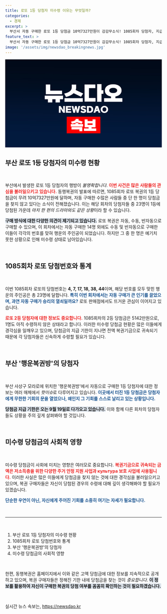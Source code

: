 ```yaml
---
title: 로또 1등 당첨자 미수령 이유는 무엇일까?
categories:
  - 경제
excerpt: >
  부산서 자동 구매한 로또 1등 당첨금 10억7327만원이 감감무소식! 1085회차 당첨자, 지급 기한이 다가오는데 수령은 언제? 과연 행운의 주인공은 나타날 것인가? 클릭해서 확인해보세요!
feature_text: >
  부산서 자동 구매한 로또 1등 당첨금 10억7327만원이 감감무소식! 1085회차 당첨자, 지급 기한이 다가오는데 수령은 언제? 과연 행운의 주인공은 나타날 것인가? 클릭해서 확인해보세요!
image: '/assets/img/newsdao_breakingnews.jpg'
---
```


<p><img src="/assets/img/newsdao_breakingnews.jpg" alt="firstkoreanews 속보" /></p>

<h2 data-ke-size="size26">부산 로또 1등 당첨자의 미수령 현황</h2>

<p data-ke-size="size16">&nbsp;</p>

<p>부산에서 발생한 로또 1등 당첨자의 행방이 <em>불명확합니다</em>. <b><span style="color: #ee2323;">이번 사건은 많은 사람들의 관심을 불러일으키고 있습니다.</span></b> 동행복권의 발표에 따르면, 1085회차 로또 복권의 1등 당첨금이 무려 10억7327만원에 달하며, 자동 구매한 수많은 사람들 중 단 한 명이 당첨금을 찾지 않고 있다는 소식이 전해졌습니다. 이는 해당 회차의 당첨자들 중 23명이 1등에 당첨된 가운데 <em>마치 한 편의 드라마와도 같은 상황</em>이라 할 수 있습니다. </p>

<p><b><span style="background-color: #21538527;">구매 방식에 대한 다양한 의견이 제기되고 있습니다.</span></b> 로또 복권은 자동, 수동, 반자동으로 구매할 수 있으며, 이 회차에서는 자동 구매한 14명 외에도 수동 및 반자동으로 구매한 이들이 각각의 번호를 맞혀 행운의 주인공이 되었습니다. 하지만 그 중 한 명은 예기치 못한 상황으로 인해 미수령 상태로 남아있습니다.</p>

<p data-ke-size="size16">&nbsp;</p>

<h2 data-ke-size="size26">1085회차 로또 당첨번호와 통계</h2>

<p data-ke-size="size16">&nbsp;</p>

<p>이번 1085회차 로또의 당첨번호는 <b>4, 7, 17, 18, 38, 44</b>이며, 해당 번호를 모두 맞힌 행운의 주인공은 총 23명에 달합니다. <b><span style="color: #1a5490;">특히 이번 회차에서는 자동 구매가 큰 인기를 끌었으며, 과연 자동 구매가 승리의 열쇠일까요?</span></b> 로또 판매점에서도 뜨거운 관심이 이어지고 있습니다. </p>

<p><b><span style="color: #ee2323;">로또 2등 당첨자에 대한 정보도 중요합니다.</span></b> 1085회차의 2등 당첨금은 5142만원으로, 1명도 아직 수령하지 않은 상태라고 합니다. 이러한 미수령 당첨금 현황은 많은 이들에게 경각심을 일깨우고 있으며, 당첨금의 지급 기한이 지나면 전액 복권기금으로 귀속되기 때문에 각 당첨자들은 신속하게 수령할 필요가 있습니다.</p>

<p data-ke-size="size16">&nbsp;</p>

<h2 data-ke-size="size26">부산 '행운복권방'의 당첨자</h2>

<p data-ke-size="size16">&nbsp;</p>

<p>부산 사상구 모라로에 위치한 '행운복권방'에서 자동으로 구매한 1등 당첨자에 대한 정보는 여러 매체에서 <em>핫이슈</em>로 다루어지고 있습니다. <b><span style="color: #1a5490;">이곳에서 터진 1등 당첨금은 당첨자에게 무한한 기회의 문을 열었으나, 왜인지 그 기회를 스스로 날리고 있는 상황입니다.</span></b> </p>

<p><b><span style="background-color: #21538527;">당첨금 지급 기한은 오는 9월 19일로 다가오고 있습니다.</span></b> 이와 함께 다른 회차의 당첨자들도 상황을 주의 깊게 살펴봐야 할 것입니다.</p>

<p data-ke-size="size16">&nbsp;</p>

<h2 data-ke-size="size26">미수령 당첨금의 사회적 영향</h2>

<p data-ke-size="size16">&nbsp;</p>

<p>미수령 당첨금이 사회에 미치는 영향은 여러모로 중요합니다. <b><span style="color: #ee2323;">복권기금으로 귀속되는 금액은 저소득층을 위한 다양한 주거 안정 지원 사업과 культура 보호 사업에 사용됩니다.</span></b> 이러한 사실은 많은 이들에게 당첨금을 찾지 않는 것에 대한 경각심을 불러일으키고 있으며, 복권 구매자들은 자신이 당첨된 경우의 수령에 대해 깊이 생각해봐야 할 필요가 있겠습니다.</p>

<p><b><span style="color: #1a5490;">단순한 우연이 아닌, 자신에게 주어진 기회를 소중히 여기는 자세가 필요합니다.</span></b> </p>

<p data-ke-size="size16">&nbsp;</p>

<hr>

<p data-ke-size="size16">&nbsp;</p>

<ol>
  <li>부산 로또 1등 당첨자의 미수령 현황</li>
  <li>1085회차 로또 당첨번호와 통계</li>
  <li>부산 '행운복권방'의 당첨자</li>
  <li>미수령 당첨금의 사회적 영향</li>
</ol>

<p data-ke-size="size16">&nbsp;</p>

<p>한편, 동행복권은 홈페이지에서 이와 같은 고액 당첨금에 대한 정보를 지속적으로 공개하고 있으며, 복권 구매자들은 정해진 기한 내에 당첨금을 찾는 것이 <em>중요합니다</em>. <b><span style="background-color: #21538527;">이 정보를 활용하여 자신이 구매한 복권의 당첨 여부를 꼼꼼히 확인하는 것이 필요하겠습니다.</span></b> </p>

<p data-ke-size="size16">&nbsp;</p>
실시간 뉴스 속보는, <a href="https://newsdao.kr" rel="dofollow">https://newsdao.kr</a>


